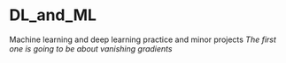 # DL_and_ML
Machine learning and deep learning practice and minor projects
<i> The first one is going to be about vanishing gradients</i>
